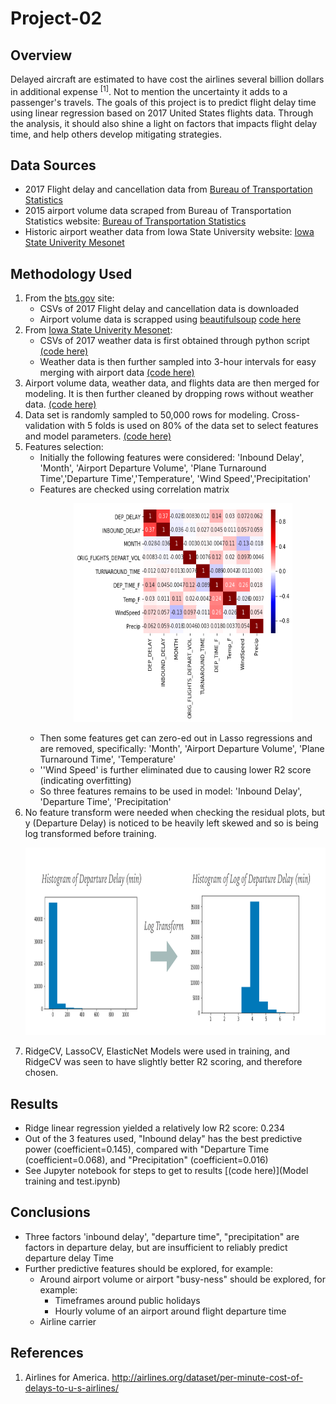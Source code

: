 # Project-02

## Overview
Delayed aircraft are estimated to have cost the airlines several billion dollars in additional expense <sup>[1]</sup>. Not to mention the uncertainty it adds to a passenger's travels. The goals of this project is to  predict flight delay time using linear regression based on 2017 United States flights data. Through the analysis, it should also shine a light on factors that impacts flight delay time, and help others develop mitigating strategies.

## Data Sources
* 2017 Flight delay and cancellation data from [Bureau of Transportation Statistics](https://www.transtats.bts.gov/DL_SelectFields.asp?Table_ID=236)
* 2015 airport volume data scraped from Bureau of Transportation Statistics website: [Bureau of Transportation Statistics](https://www.transtats.bts.gov/airports.asp?pn=1)
* Historic airport weather data from Iowa State University website: [Iowa State Univerity Mesonet](https://mesonet.agron.iastate.edu/request/download.phtml?network=WA_ASOS)

## Methodology Used
1. From the [bts.gov](https://www.transtats.bts.gov) site:
    * CSVs of 2017 Flight delay and cancellation data is downloaded
    * Airport volume data is scrapped using [beautifulsoup](https://pypi.org/project/beautifulsoup4/) [code here](Web_scraping_airport_volume.ipynb)
2. From [Iowa State Univerity Mesonet](https://mesonet.agron.iastate.edu/request/download.phtml?network=WA_ASOS):
    * CSVs of 2017 weather data is first obtained through python script [(code here)](Get_weather_data.py)
    * Weather data is then further sampled into 3-hour intervals for easy merging with airport data [(code here)](Agg_and_clean_airport_weather.ipynb)
3. Airport volume data, weather data, and flights data are then merged for modeling. It is then further cleaned by dropping rows without weather data. [(code here)](Data_acq_and_cleaning.ipynb)
4. Data set is randomly sampled to 50,000 rows for modeling. Cross-validation with 5 folds is used on 80% of the data set to select features and model parameters. [(code here)](Model_training_and_test.ipynb)
5. Features selection:
    * Initially the following features were considered: 'Inbound Delay', 'Month', 'Airport Departure Volume', 'Plane Turnaround Time','Departure Time','Temperature', 'Wind Speed','Precipitation'
    * Features are checked using correlation matrix
        <p align="center">
          <img width="350" height="350" src="./img/correlation.png">
        </p>
    * Then some features get can zero-ed out in Lasso regressions and are removed, specifically: 'Month', 'Airport Departure Volume', 'Plane Turnaround Time', 'Temperature'
    * ''Wind Speed' is further eliminated due to causing lower R2 score (indicating overfitting)
    * So three features remains to be used in model: 'Inbound Delay', 'Departure Time', 'Precipitation'
6. No feature transform were needed when checking the residual plots, but y (Departure Delay) is noticed to be heavily left skewed and so is being log transformed before training.
    <p align="center">
      <img width="700" height="300" src="./img/logy.png">
    </p>
7. RidgeCV, LassoCV, ElasticNet Models were used in training, and RidgeCV was seen to have slightly better R2 scoring, and therefore chosen.

## Results
* Ridge linear regression yielded a relatively low R2 score: 0.234
* Out of the 3 features used, "Inbound delay" has the best predictive power (coefficient=0.145), compared with "Departure Time (coefficient=0.068), and "Precipitation" (coefficient=0.016)
* See Jupyter notebook for steps to get to results [(code here)](Model training and test.ipynb)

## Conclusions
* Three factors 'inbound delay', "departure time", "precipitation" are factors in departure delay, but are insufficient to reliably predict departure delay Time
* Further predictive features should be explored, for example:
    * Around airport volume or airport "busy-ness" should be explored, for example:
      * Timeframes around public holidays
      * Hourly volume of an airport around flight departure time
    * Airline carrier

## References
1. Airlines for America. http://airlines.org/dataset/per-minute-cost-of-delays-to-u-s-airlines/

